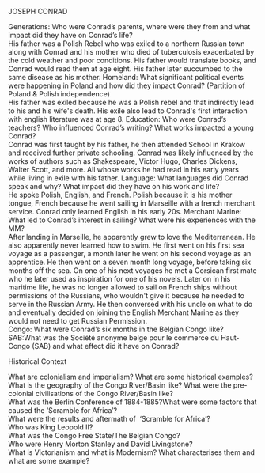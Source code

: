   JOSEPH CONRAD  
  
Generations: Who were Conrad’s parents, where were they from and what impact did they have on Conrad’s life?  
	His father was a Polish Rebel who was exiled to a northern Russian town along with Conrad and his mother who died of tuberculosis exacerbated by the cold weather and poor conditions. His father would translate books, and Conrad would read them at age eight. His father later succumbed to the same disease as his mother. 
Homeland: What significant political events were happening in Poland and how did they impact Conrad? (Partition of Poland & Polish independence)   
	His father was exiled because he was a Polish rebel and that indirectly lead to his and his wife's death. His exile also lead to Conrad's first interaction with english literature was at age 8.
Education: Who were Conrad’s teachers? Who influenced Conrad’s writing? What works impacted a young Conrad?   
	Conrad was first taught by his father, he then attended School in Krakow and received further private schooling. Conrad was likely influenced by the works of authors such as 
	Shakespeare, Victor Hugo, Charles Dickens, Walter Scott, and more. All whose works he had read in his early years while living in exile with his father.
Language: What languages did Conrad speak and why? What impact did they have on his work and life?   
	He spoke Polish, English, and French. Polish because it is his mother tongue, French because he went sailing in Marseille with a french merchant service. Conrad only learned English in his early 20s. 
Merchant Marine: What led to Conrad’s interest in sailing? What were his experiences with the MM?  
	After landing in Marseille, he apparently grew to love the Mediterranean. He also apparently never learned how to swim. He first went on his first sea voyage as a passenger, a month later he went on his second voyage as an apprentice. He then went on a seven month long voyage, before taking six months off the sea. On one of his next voyages he met a Corsican first mate who he later used as inspiration for one of his novels. Later on in his maritime life, he was no longer allowed to sail on French ships without permissions of the Russians, who wouldn't give it because he needed to serve in the Russian Army. He then conversed with his uncle on what to do and eventually decided on joining the English Merchant Marine as they would not need to get Russian Permission.  
Congo: What were Conrad’s six months in the Belgian Congo like?   
SAB:What was the Société anonyme belge pour le commerce du Haut-Congo (SAB) and what effect did it have on Conrad?   
  
Historical Context  
  
What are colonialism and imperialism? What are some historical examples?   
What is the geography of the Congo River/Basin like? What were the pre-colonial civilisations of the Congo River/Basin like?   
What was the Berlin Conference of 1884-1885?What were some factors that caused the ‘Scramble for Africa’?   
What were the results and aftermath of  ‘Scramble for Africa’?   
Who was King Leopold II?   
What was the Congo Free State/The Belgian Congo?   
Who were Henry Morton Stanley and David Livingstone?   
What is Victorianism and what is Modernism? What characterises them and what are some example?